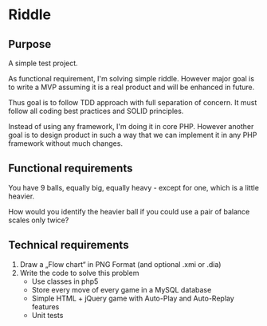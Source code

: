 # Riddle

## Purpose

A simple test project.

As functional requirement, I'm solving simple riddle. However major goal is to write a MVP assuming it is a real
product and will be enhanced in future.

Thus goal is to follow TDD approach with full separation of concern. It must follow all coding best practices and
SOLID principles.

Instead of using any framework, I'm doing it in core PHP. However another goal is to design product in such a way
that we can implement it in any PHP framework without much changes.

## Functional requirements

You have 9 balls, equally big, equally heavy - except for one, which is a little heavier.

How would you identify the heavier ball if you could use a pair of balance scales only twice?

## Technical requirements

1. Draw a „Flow chart“ in PNG Format (and optional .xmi or .dia)
2. Write the code to solve this problem
    - Use classes in php5
    - Store every move of every game in a MySQL database
    - Simple HTML + jQuery game with Auto-Play and Auto-Replay features
    - Unit tests